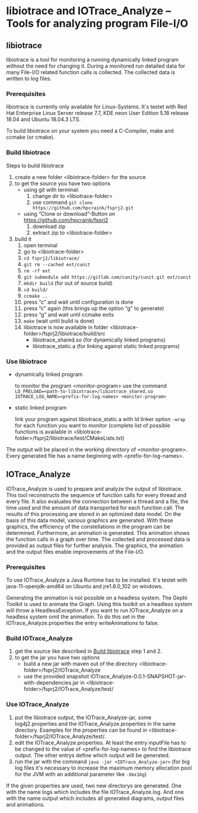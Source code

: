 # libiotrace and IOTrace_Analyze – Tools for analyzing program File-I/O 

## libiotrace

libiotrace is a tool for monitoring a running dynamically linked program without the need for changing it. During a monitored run detailed data for many File-I/O related function calls is collected. The collected data is written to log files.

### Prerequisites

libiotrace is currently only available for Linux-Systems. It's testet with Red Hat Enterprise Linux Server release 7.7, KDE neon User Edition 5.18 release 18.04 and Ubuntu 18.04.3 LTS.

To build libiotrace on your system you need a C-Compiler, make and ccmake (or cmake).

### Build libiotrace

Steps to build libiotrace

1. create a new folder &lt;libiotrace-folder&gt; for the source
2. to get the source you have two options
	* using git with terminal:
		1. change dir to &lt;libiotrace-folder&gt;
		2. use command `git clone https://github.com/hpcraink/fsprj2.git`
	* using “Clone or download”-Button on https://github.com/hpcraink/fsprj2
		1. download zip
		2. extract zip to &lt;libiotrace-folder&gt;
3. build it
	1. open terminal
	2. go to &lt;libiotrace-folder&gt;
	3. `cd fsprj2/libiotrace/`
	4. `git rm --cached ext/cunit`
	5. `rm -rf ext`
	6. `git submodule add https://gitlab.com/cunity/cunit.git ext/cunit`
	7. `mkdir build` (for out of source build)
	8. `cd build/`
	9. `ccmake ..`
	10. press “c” and wait until configuration is done
	11. press “c” again (this brings up the option “g” to generate)
	12. press “g” and wait until ccmake exits
	13. `make` (wait until build is done)
	14. libiotrace is now available in folder &lt;libiotrace-folder&gt;/fsprj2/libiotrace/build/src
		* libiotrace_shared.so (for dynamically linked programs)
		* libiotrace_static.a (for linking against static linked programs)

### Use libiotrace

* dynamically linked program

    to monitor the program &lt;monitor-program&gt; use the command
    `LD_PRELOAD=<path-to-libiotrace>/libiotrace_shared.so IOTRACE_LOG_NAME=<prefix-for-log-names> <monitor-program>`
* static linked program

    link your program against libiotrace_static.a with ld linker option `-wrap` for each function you want to monitor (complete list of possible functions is available in &lt;libiotrace-folder&gt;/fsprj2/libiotrace/test/CMakeLists.txt)

The output will be placed in the working direrctory of &lt;monitor-program&gt;. Every generated file has a name beginning with &lt;prefix-for-log-names&gt;.

## IOTrace_Analyze

IOTrace_Analyze is used to prepare and analyze the output of libiotrace. This tool reconstructs the sequence of function calls for every thread and every file. It also evaluates the connection between a thread and a file, the time used and the amount of data transported for each function call. The results of this processing are stored in an optimized data model. On the basis of this data model, various graphics are generated. With these graphics, the efficiency of the constellations in the program can be determined. Furthermore, an animation is generated. This animation shows the function calls in a graph over time. The collected and processed data is provided as output files for further analysis. The graphics, the animation and the output files enable improvements of the File-I/O.

### Prerequisites

To use IOTrace_Analyze a Java Runtime has to be installed. It's testet with java-11-openjdk-amd64 on Ubuntu and jre1.8.0_102 on windows.

Generating the animation is not possible on a headless system. The Gephi Toolkit is used to animate the Graph. Using this toolkit on a headless system will throw a HeadlessException. If you want to run IOTrace_Analyze on a headless system omit the animation. To do this set in the IOTrace_Analyze.properties the entry writeAnimations to false.

### Build IOTrace_Analyze

1. get the source like described in [Build libiotrace](#Build-libiotrace) step 1 and 2.
2. to get the jar you have two options
    * build a new jar with maven out of the directory &lt;libiotrace-folder&gt;/fsprj2/IOTrace_Analyze
    * use the provided snapshot IOTrace_Analyze-0.0.1-SNAPSHOT-jar-with-dependencies.jar in &lt;libiotrace-folder&gt;/fsprj2/IOTrace_Analyze/test/

### Use IOTrace_Analyze

1. put the libiotrace output, the IOTrace_Analyze-jar, some log4j2.properties and the IOTrace_Analyze.properties in the same directory. Examples for the properties can be found in &lt;libiotrace-folder&gt;/fsprj2/IOTrace_Analyze/test/.
2. edit the IOTrace_Analyze.properties. At least the entry inputFile has to be changed to the value of &lt;prefix-for-log-names&gt; to find the libiotrace output. The other entrys define which output will be generated.
3. run the jar with the command `java -jar <IOTrace_Analyze-jar>` (for big log files it's necessary to increase the maximum memory allocation pool for the JVM with an additional parameter like `-Xmx16g`)

If the given properties are used, two new directorys are generated. One with the name logs which includes the file IOTrace_Analyze.log. And one with the name output which includes all generated diagrams, output files and animations.
